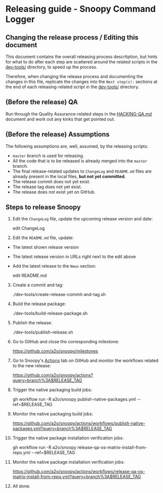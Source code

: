# Releasing guide - Snoopy Command Logger



## Changing the release process / Editing this document

This document contains the overall releasing process descrtiption, but hints
for what to do after each step are scattered around the related scripts in the
[dev-tools/](../dev-tools/) directory, to speed up the process.

Therefore, when changing the release process and documenting the changes in
this file, replicate the changes into the `Next step(s):` sections at the end of
each releasing-related script in the [dev-tools/](../dev-tools/) directory.



## (Before the release) QA

Run through the Quality Assurance-related steps in the [HACKING-QA.md](HACKING-QA.md) document
and work out any kinks that get pointed out.



## (Before the release) Assumptions

The following assumptions are, well, assumed, by the releasing scripts:
- `master` branch is used for releasing.
- All the code that is to be released is already merged into the `master` branch.
- The final release-related updates to `ChangeLog` and `README.md` files are already
  present in the local files, **but not yet committed**.
- The release commit does not yet exist.
- The release tag does not yet exist.
- The release does not exist yet on GitHub.



## Steps to release Snoopy

1. Edit the `ChangeLog` file, update the upcoming release version and date:

    edit ChangeLog


2. Edit the `README.md` file, update:
- The latest shown release version
- The latest release version in URLs right next to the edit above
- Add the latest release to the `News` section:

    edit README.md


3. Create a commit and tag:

    ./dev-tools/create-release-commit-and-tag.sh


4. Build the release package:

    ./dev-tools/build-release-package.sh


5. Publish the release:

    ./dev-tools/publish-release.sh


6. Go to GitHub and close the corresponding milestone:

    https://github.com/a2o/snoopy/milestones


7. Go to Snoopy's [Actions](https://github.com/a2o/snoopy/actions) tab
   on GitHub and monitor the workflows related to the new release:

    https://github.com/a2o/snoopy/actions?query=branch%3A$RELEASE_TAG


8. Trigger the native packaging build jobs:

    gh workflow run -R a2o/snoopy publish-native-packages.yml --ref=$RELEASE_TAG


9. Monitor the native packaging build jobs:

    https://github.com/a2o/snoopy/actions/workflows/publish-native-packages.yml?query=branch%3A$RELEASE_TAG


10. Trigger the native package installation verification jobs:

    gh workflow run -R a2o/snoopy release-qa-os-matrix-install-from-repo.yml --ref=$RELEASE_TAG


11. Monitor the native package installation verification jobs:

    https://github.com/a2o/snoopy/actions/workflows/release-qa-os-matrix-install-from-repo.yml?query=branch%3A$RELEASE_TAG


12. All done.
